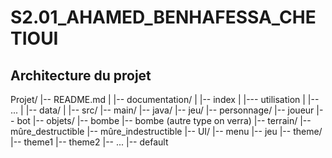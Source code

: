 # S2.01_AHAMED_BENHAFESSA_CHETIOUI

## Architecture du projet

Projet/
|-- README.md
|   |-- documentation/
|       |-- index
|       |--- utilisation
|       |-- ...
|   |-- data/
|   |-- src/
        |-- main/
            |-- java/
                |-- jeu/
                    |-- personnage/
                        |-- joueur
                        |-- bot
                    |-- objets/
                        |-- bombe
                        |-- bombe (autre type on verra)
                    |-- terrain/
                        |-- mûre_destructible
                        |-- mûre_indestructible
                |-- UI/
                    |-- menu
                    |-- jeu
                    |-- theme/
                        |-- theme1
                        |-- theme2
                        |-- ...
                        |-- default
